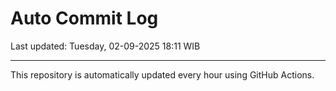 # Auto Commit Log

Last updated: Tuesday, 02-09-2025 18:11 WIB

---

This repository is automatically updated every hour using GitHub Actions.
